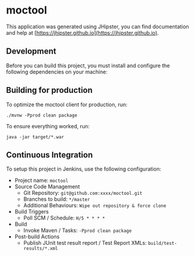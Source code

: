 # moctool

This application was generated using JHipster, you can find documentation and help at [https://jhipster.github.io](https://jhipster.github.io).

## Development

Before you can build this project, you must install and configure the following dependencies on your machine:


## Building for production

To optimize the moctool client for production, run:

    ./mvnw -Pprod clean package

To ensure everything worked, run:

    java -jar target/*.war
    
## Continuous Integration

To setup this project in Jenkins, use the following configuration:

* Project name: `moctool`
* Source Code Management
    * Git Repository: `git@github.com:xxxx/moctool.git`
    * Branches to build: `*/master`
    * Additional Behaviours: `Wipe out repository & force clone`
* Build Triggers
    * Poll SCM / Schedule: `H/5 * * * *`
* Build
    * Invoke Maven / Tasks: `-Pprod clean package`
* Post-build Actions
    * Publish JUnit test result report / Test Report XMLs: `build/test-results/*.xml`

[JHipster]: https://jhipster.github.io/
[Gatling]: http://gatling.io/
